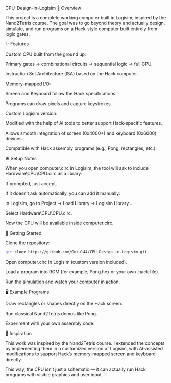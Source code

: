 CPU-Design-in-Logisim
📖 Overview

This project is a complete working computer built in Logisim, inspired by the Nand2Tetris
 course.
The goal was to go beyond theory and actually design, simulate, and run programs on a Hack-style computer built entirely from logic gates.

✨ Features

Custom CPU built from the ground up:

Primary gates → combinational circuits → sequential logic → full CPU.

Instruction Set Architecture (ISA) based on the Hack computer.

Memory-mapped I/O:

Screen and Keyboard follow the Hack specifications.

Programs can draw pixels and capture keystrokes.

Custom Logisim version:

Modified with the help of AI tools to better support Hack-specific features.

Allows smooth integration of screen (0x4000+) and keyboard (0x6000) devices.

Compatible with Hack assembly programs (e.g., Pong, rectangles, etc.).

⚙️ Setup Notes

When you open computer.circ in Logisim, the tool will ask to include Hardware\CPU\CPU.circ as a library.

If prompted, just accept.

If it doesn’t ask automatically, you can add it manually:

In Logisim, go to Project → Load Library → Logisim Library…

Select Hardware\CPU\CPU.circ.

Now the CPU will be available inside computer.circ.

🚀 Getting Started

Clone the repository:

```bash
git clone https://github.com/Goku144/CPU-Design-in-Logisim.git
```

Open computer.circ in Logisim (custom version included).

Load a program into ROM (for example, Pong.hex or your own .hack file).

Run the simulation and watch your computer in action.

🖥️ Example Programs

Draw rectangles or shapes directly on the Hack screen.

Run classical Nand2Tetris demos like Pong.

Experiment with your own assembly code.

🙌 Inspiration

This work was inspired by the Nand2Tetris course.
I extended the concepts by implementing them in a customized version of Logisim, with AI-assisted modifications to support Hack’s memory-mapped screen and keyboard directly.

This way, the CPU isn’t just a schematic — it can actually run Hack programs with visible graphics and user input.
